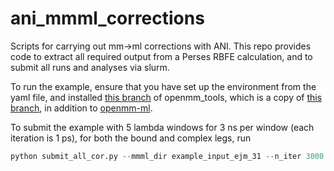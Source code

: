 # ani_mmml_corrections
Scripts for carrying out mm->ml corrections with ANI. This repo provides code to extract all required output from a Perses RBFE calculation, and to submit all runs and analyses via slurm.

To run the example, ensure that you have set up the environment from the yaml file, and installed [this branch](https://github.com/fjclark/openmmtools/tree/repex_alt_starts) of openmm_tools, which is a copy of [this branch](https://github.com/dominicrufa/openmmtools/tree/origin/ommml_compat), in addition to [openmm-ml](https://github.com/openmm/openmm-ml).

To submit the example with 5 lambda windows for 3 ns per window (each iteration is 1 ps), for both the bound and complex legs, run
```python
python submit_all_cor.py --mmml_dir example_input_ejm_31 --n_iter 3000 --n_states 5
```
